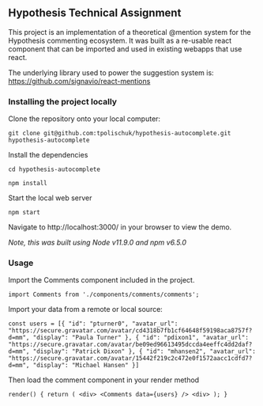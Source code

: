 
## Hypothesis Technical Assignment

This project is an implementation of a theoretical @mention system for the
Hypothesis commenting ecosystem. It was built as a re-usable react component
that can be imported and used in existing webapps that use react.

The underlying library used to power the suggestion system is: https://github.com/signavio/react-mentions

### Installing the project locally

Clone the repository onto your local computer:

`git clone git@github.com:tpolischuk/hypothesis-autocomplete.git hypothesis-autocomplete`

Install the dependencies

`cd hypothesis-autocomplete`

`npm install`

Start the local web server

`npm start`

Navigate to http://localhost:3000/ in your browser to view the demo.

*Note, this was built using Node v11.9.0 and npm v6.5.0*

### Usage

Import the Comments component included in the project.

`import Comments from './components/comments/comments';`

Import your data from a remote or local source:

`const users = [{
    "id": "pturner0",
    "avatar_url": "https://secure.gravatar.com/avatar/cd4318b7fb1cf64648f59198aca8757f?d=mm",
    "display": "Paula Turner"
  },
  {
    "id": "pdixon1",
    "avatar_url": "https://secure.gravatar.com/avatar/be09ed96613495dccda4eeffc4dd2daf?d=mm",
    "display": "Patrick Dixon"
  },
  {
    "id": "mhansen2",
    "avatar_url": "https://secure.gravatar.com/avatar/15442f219c2c472e0f1572aacc1cdfd7?d=mm",
    "display": "Michael Hansen"
  }]`

  Then load the comment component in your render method

  `render() {
    return (
      <div>
        <Comments data={users} />
      <div>
    );
  }`
